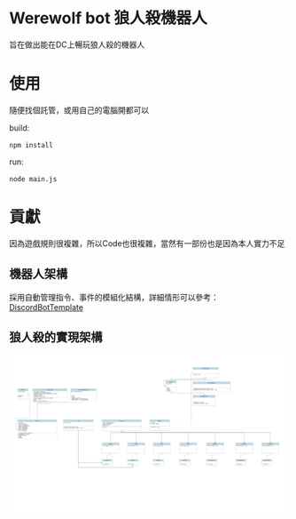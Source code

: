 # Werewolf bot 狼人殺機器人

旨在做出能在DC上暢玩狼人殺的機器人

# 使用

隨便找個託管，或用自己的電腦開都可以

build: 
```
npm install
```

run:
```
node main.js
```

# 貢獻

因為遊戲規則很複雜，所以Code也很複雜，當然有一部份也是因為本人實力不足

## 機器人架構

採用自動管理指令、事件的模組化結構，詳細情形可以參考：[DiscordBotTemplate](https://github.com/Chaoray/DiscordBotTemplate)

## 狼人殺的實現架構

![](/uml.png)

